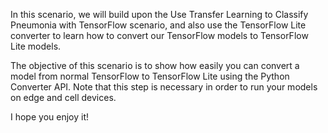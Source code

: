 In this scenario, we will build upon the Use Transfer Learning to Classify Pneumonia with TensorFlow scenario, and also use the TensorFlow Lite converter to learn how to convert our TensorFlow models to TensorFlow Lite models.

The objective of this scenario is to show how easily you can convert a model from normal TensorFlow to TensorFlow Lite using the Python Converter API. Note that this step is necessary in order to run your models on edge and cell devices.

I hope you enjoy it!